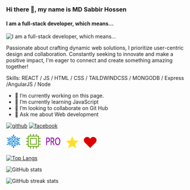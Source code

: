 ### Hi there 👋, my name is MD Sabbir Hossen
#### I am a full-stack developer, which means...
![I am a full-stack developer, which means...](https://i.ibb.co/yf7Mcnc/Go-Online-Tools-image-downloader.jpg)

Passionate about crafting dynamic web solutions, I prioritize user-centric design and collaboration. Constantly seeking to innovate and make a positive impact, I'm eager to connect and create something amazing together!

Skills:  REACT / JS / HTML / CSS / TAILDWINDCSS / MONGODB /  Express /AngularJS / Node

- 🔭 I’m currently working on this page. 
- 🌱 I’m currently learning JavaScript 
- 👯 I’m looking to collaborate on Git Hub 
- 💬 Ask me about Web development 


[<img src='https://cdn.jsdelivr.net/npm/simple-icons@3.0.1/icons/github.svg' alt='github' height='40'>](https://github.com/https://github.com/sabbir2024)  [<img src='https://cdn.jsdelivr.net/npm/simple-icons@3.0.1/icons/facebook.svg' alt='facebook' height='40'>](https://www.facebook.com/https://www.facebook.com/sabiT0009)  

<a href='https://archiveprogram.github.com/'><img src='https://raw.githubusercontent.com/acervenky/animated-github-badges/master/assets/acbadge.gif' width='40' height='40'></a> <a href='https://docs.github.com/en/developers'><img src='https://raw.githubusercontent.com/acervenky/animated-github-badges/master/assets/devbadge.gif' width='40' height='40'></a> <a href='https://github.com/pricing'><img src='https://raw.githubusercontent.com/acervenky/animated-github-badges/master/assets/pro.gif' width='40' height='40'></a> <a href='https://stars.github.com/'><img src='https://raw.githubusercontent.com/acervenky/animated-github-badges/master/assets/starbadge.gif' width='35' height='35'></a> <a href='https://docs.github.com/en/github/supporting-the-open-source-community-with-github-sponsors'><img src='https://raw.githubusercontent.com/acervenky/animated-github-badges/master/assets/sponsorbadge.gif' width='35' height='35'></a> 


[![Top Langs](https://github-readme-stats.vercel.app/api/top-langs/?username=sa)](https://github.com/anuraghazra/github-readme-stats)

![GitHub stats](https://github-readme-stats.vercel.app/api?username=sa&show_icons=true&count_private=true)  

![GitHub streak stats](https://streak-stats.demolab.com/?user=sa)  

